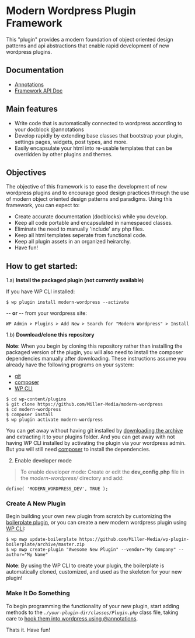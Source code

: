 Modern Wordpress Plugin Framework
==================================

This "plugin" provides a modern foundation of object oriented design patterns and api abstractions that enable rapid development of new wordpress plugins.

## Documentation

- [Annotations](https://github.com/Miller-Media/modern-wordpress/wiki/@Annotations)
- [Framework API Doc](https://github.com/Miller-Media/modern-wordpress/wiki)

## Main features

* Write code that is automatically connected to wordpress according to your docblock @annotations
* Develop rapidly by extending base classes that bootstrap your plugin, settings pages, widgets, post types, and more.
* Easily encapsulate your html into re-usable templates that can be overridden by other plugins and themes.

## Objectives

The objective of this framework is to ease the development of new wordpress plugins and to encourage good design practices through the use of modern object oriented design patterns and paradigms. Using this framework, you can expect to:

* Create accurate documentation (docblocks) while you develop. 
* Keep all code portable and encapsulated in namespaced classes.
* Eliminate the need to manually 'include' any php files.
* Keep all html templates seperate from functional code.
* Keep all plugin assets in an organized heirarchy.
* Have fun!

## How to get started:

1.a) **Install the packaged plugin (not currently available)**

If you have WP CLI installed:
```
$ wp plugin install modern-wordpress --activate
```

-- **or** -- from your wordpress site:

```
WP Admin > Plugins > Add New > Search for "Modern Wordpress" > Install
```

1.b) **Download/clone this repository**

**Note**: When you begin by cloning this repository rather than installing the packaged version of the plugin, you will also need to install the composer dependencies manually after downloading. These instructions assume you already have the following programs on your system:
* [git](https://git-scm.com/book/en/v2/Getting-Started-Installing-Git)
* [composer](https://getcomposer.org/doc/00-intro.md)
* [WP CLI](https://wp-cli.org/docs/installing/)

```
$ cd wp-content/plugins
$ git clone https://github.com/Miller-Media/modern-wordpress
$ cd modern-wordpress
$ composer install
$ wp plugin activate modern-wordpress
```
You can get away without having git installed by [downloading the archive](https://github.com/Miller-Media/modern-wordpress/archive/master.zip) and extracting it to your plugins folder. And you can get away with not having WP CLI installed by activating the plugin via your wordpress admin. But you will still need [composer](https://getcomposer.org/doc/00-intro.md) to install the dependencies.

2) Enable developer mode 

> To enable developer mode: Create or edit the **dev_config.php** file in the *modern-wordpress/* directory and add:
```
define( 'MODERN_WORDPRESS_DEV', TRUE );
```

### Create A New Plugin
Begin building your own new plugin from scratch by customizing the [boilerplate plugin](https://github.com/Miller-Media/wp-plugin-boilerplate), or you can create a new modern wordpress plugin using [WP CLI](https://wp-cli.org/):
```
$ wp mwp update-boilerplate https://github.com/Miller-Media/wp-plugin-boilerplate/archive/master.zip
$ wp mwp create-plugin "Awesome New Plugin" --vendor="My Company" --author="My Name"
```
**Note**: By using the WP CLI to create your plugin, the boilerplate is automatically cloned, customized, and used as the skeleton for your new plugin!

### Make It Do Something
To begin programming the functionality of your new plugin, start adding methods to the *`./your-plugin-dir/classes/Plugin.php`* class file, taking care to [hook them into wordpress using @annotations](https://github.com/Miller-Media/modern-wordpress/wiki/@Annotations).

Thats it. Have fun!

